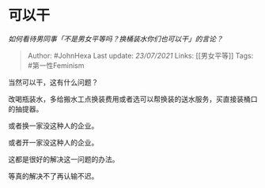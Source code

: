 # 可以干
*如何看待男同事「不是男女平等吗？换桶装水你们也可以干」的言论？*

> Author: #JohnHexa
Last update: *23/07/2021* 
Links: [[男女平等]]
Tags:  #第一性Feminism



当然可以干，这有什么问题？

改喝瓶装水，多给搬水工点换装费用或者选可以帮换装的送水服务，买直接装桶口的抽提器。

或者换一家没这种人的企业。

或者开一家没这种人的企业。

这都是很好的解决这一问题的办法。

等真的解决不了再认输不迟。



